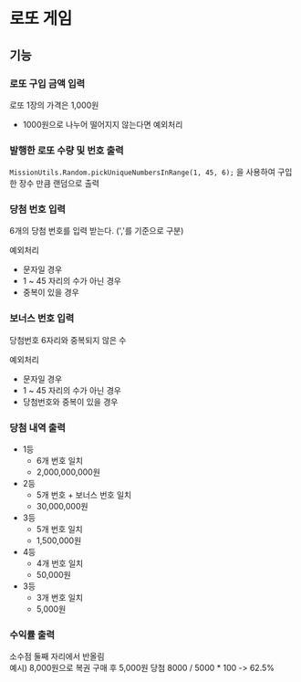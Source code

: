 # 로또 게임

## 기능

### 로또 구입 금액 입력

로또 1장의 가격은 1,000원

- 1000원으로 나누어 떨어지지 않는다면 예외처리

### 발행한 로또 수량 및 번호 출력

`MissionUtils.Random.pickUniqueNumbersInRange(1, 45, 6);` 을 사용하여 구입한 장수 만큼 랜덤으로 출력

### 당첨 번호 입력

6개의 당첨 번호를 입력 받는다. (','를 기준으로 구분)
</br>

예외처리

- 문자일 경우
- 1 ~ 45 자리의 수가 아닌 경우
- 중복이 있을 경우

### 보너스 번호 입력

당첨번호 6자리와 중복되지 않은 수
</br>

예외처리

- 문자일 경우
- 1 ~ 45 자리의 수가 아닌 경우
- 당첨번호와 중복이 있을 경우

### 당첨 내역 출력

- 1등
  - 6개 번호 일치
  - 2,000,000,000원
- 2등
  - 5개 번호 + 보너스 번호 일치
  - 30,000,000원
- 3등
  - 5개 번호 일치
  - 1,500,000원
- 4등
  - 4개 번호 일치
  - 50,000원
- 3등
  - 3개 번호 일치
  - 5,000원

### 수익률 출력

소수점 둘째 자리에서 반올림
</br>
예시)
8,000원으로 복권 구매 후 5,000원 당첨
8000 / 5000 \* 100 -> 62.5%
